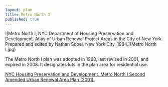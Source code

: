 ```yaml
---
layout: plan
title: Metro North I
published: true
---
```


![Metro North I, NYC Department of Housing Preservation and Development. Atlas of Urban Renewal Project Areas in the City of New York. Prepared and edited by Nathan Sobel. New York City, 1984.](Metro North I.jpg)

The Metro North I plan was adopted in 1968, last revised in 2001, and expired in 2008. It designates lots in the plan area for residential use.

[NYC Housing Preservation and Development, Metro North I Second Amended Urban Renewal Area Plan (2001).](https://www.nyc.gov/assets/hpd/downloads/pdfs/services/metro-north-i-second-amneded-urp.pdf)
